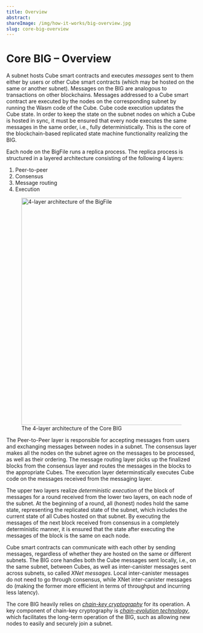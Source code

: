```yaml
---
title: Overview
abstract:
shareImage: /img/how-it-works/big-overview.jpg
slug: core-big-overview
---
```


# Core BIG – Overview

A subnet hosts Cube smart contracts and executes *messages* sent to them either by users or other Cube smart contracts (which may be hosted on the same or another subnet). Messages on the BIG are analogous to transactions on other blockchains. Messages addressed to a Cube smart contract are executed by the nodes on the corresponding subnet by running the Wasm code of the Cube. Cube code execution updates the Cube state. In order to keep the state on the subnet nodes on which a Cube is hosted in sync, it must be ensured that every node executes the same messages in the same order, i.e., fully deterministically. This is the core of the blockchain-based replicated state machine functionality realizing the BIG.

Each node on the BigFile runs a replica process. The replica process is structured in a layered architecture consisting of the following 4 layers:
1. Peer-to-peer
2. Consensus
3. Message routing
4. Execution

<figure>
<img src="/img/how-it-works/core_protocol_layers.png" alt="4-layer architecture of the BigFile" title="4-Layer Core BIG" align="center" style="width:600px" />
<figcaption align="left">
The 4-layer architecture of the Core BIG
</figcaption>
</figure>

The Peer-to-Peer layer is responsible for accepting messages from users and exchanging messages between nodes in a subnet. The consensus layer makes all the nodes on the subnet agree on the messages to be processed, as well as their ordering. The message routing layer picks up the finalized blocks from the consensus layer and routes the messages in the blocks to the appropriate Cubes. The execution layer determinstically executes Cube code on the messages received from the messaging layer.

The upper two layers realize *deterministic execution* of the block of messages for a round received from the lower two layers, on each node of the subnet. At the beginning of a round, all (honest) nodes hold the same state, representing the replicated state of the subnet, which includes the current state of all Cubes hosted on that subnet. By executing the messages of the next block received from consensus in a completely deterministic manner, it is ensured that the state after executing the messages of the block is the same on each node.

Cube smart contracts can communicate with each other by sending messages, regardless of whether they are hosted on the same or different subnets. The BIG core handles both the Cube messages sent locally, i.e., on the same subnet, between Cubes, as well as inter-canister messages sent across subnets, so called *XNet messages*. Local inter-canister messages do not need to go through consensus, while XNet inter-canister messages do (making the former more efficient in terms of throughput and incurring less latency).

The core BIG heavily relies on [*chain-key cryptography*](https://thebigfile.com/how-it-works/#Chain-key-cryptography) for its operation.  A key component of chain-key cryptography is [*chain-evolution technology*](https://thebigfile.com/how-it-works/#Chain-evolution-technology), which facilitates the long-term operation of the BIG, such as allowing new nodes to easily and securely join a subnet.
